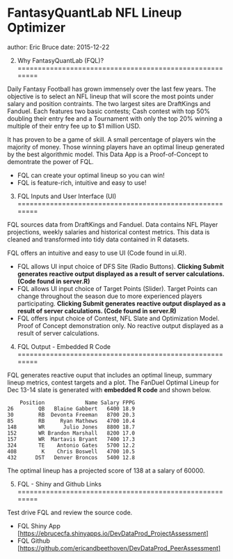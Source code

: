 FantasyQuantLab NFL Lineup Optimizer
========================================================
author: Eric Bruce
date: 2015-12-22

2. Why FantasyQuantLab (FQL)?
========================================================

Daily Fantasy Football has grown immensely over the last few years. The objective is to select an NFL lineup that will score the most points under salary and position contraints. The two largest sites are DraftKings and Fanduel. Each features two basic contests; Cash contest with top 50% doubling their entry fee and a Tournament with only the top 20% winning a multiple of their entry fee up to $1 million USD. 

It has proven to be a game of skill. A small percentage of players win the majority of money. Those winning players have an optimal lineup generated by the best algorithmic model. This Data App is a Proof-of-Concept to demontrate the power of FQL.

- FQL can create your optimal lineup so you can win!
- FQL is feature-rich, intuitive and easy to use!

3. FQL Inputs and User Interface (UI)
========================================================

FQL sources data from DraftKings and Fanduel. Data contains NFL Player projections, weekly salaries and historical contest metrics. This data is cleaned and transformed into tidy data contained in R datasets.

FQL offers an intuitive and easy to use UI (Code found in ui.R).

- FQL allows UI input choice of DFS Site (Radio Buttons). **Clicking Submit generates reactive output displayed as a result of server calculations. (Code found in server.R)**
- FQL allows UI input choice of Target Points (Slider). Target Points can change throughout the season due to more experienced players participating. **Clicking Submit generates reactive output displayed as a result of server calculations. (Code found in server.R)**
- FQL offers input choice of Contest, NFL Slate and Optimization Model. Proof of Concept demonstration only. No reactive output displayed as a result of server calculations.

4. FQL Output - Embedded R Code
========================================================

FQL generates reactive ouput that includes an optimal lineup, summary lineup metrics, contest targets and a plot. The FanDuel Optimal Lineup for Dec 13-14 slate is generated with **embedded R code** and shown below. 


```
    Position             Name Salary FPPG
26        QB   Blaine Gabbert   6400 18.9
30        RB  Devonta Freeman   8700 20.3
85        RB     Ryan Mathews   4700 10.4
148       WR      Julio Jones   8800 18.7
152       WR Brandon Marshall   8200 17.0
157       WR  Martavis Bryant   7400 17.3
324       TE    Antonio Gates   5700 12.2
408        K    Chris Boswell   4700 10.5
432      DST   Denver Broncos   5400 12.8
```

The optimal lineup has a projected score of 138 at a salary of 60000.


5. FQL - Shiny and Github Links
========================================================

Test drive FQL and review the source code.

- FQL Shiny App [https://ebrucecfa.shinyapps.io/DevDataProd_ProjectAssessment]
- FQL Github [https://github.com/ericandbeethoven/DevDataProd_PeerAssessment]

